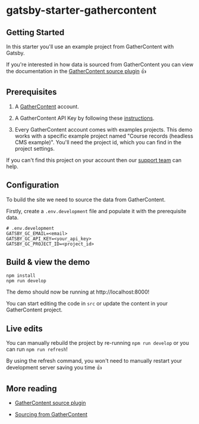 # gatsby-starter-gathercontent

## Getting Started

In this starter you'll use an example project from GatherContent with Gatsby. 

If you're interested in how data is sourced from GatherContent you can view the documentation in the [GatherContent source plugin](https://github.com/gathercontent/gatsby-source-gathercontent/docs/sourcing-from-gathercontent.md) 👍

## Prerequisites

1. A [GatherContent](https://gathercontent.com/) account.

2. A GatherContent API Key by following these [instructions](https://docs.gathercontent.com/reference#authentication).

3. Every GatherContent account comes with examples projects. This demo works with a specific example project named "Course records (headless CMS example)". You'll need the project id, which you can find in the project settings.

If you can't find this project on your account then our [support team](https://gathercontent.com) can help.

## Configuration

To build the site we need to source the data from GatherContent. 

Firstly, create a `.env.development` file and populate it with the prerequisite data.

```shell
# .env.development
GATSBY_GC_EMAIL=<email>
GATSBY_GC_API_KEY=<your_api_key>
GATSBY_GC_PROJECT_ID=<project_id>
```

## Build & view the demo

```shell
npm install
npm run develop
```

The demo should now be running at http://localhost:8000! 

You can start editing the code in `src` or update the content in your GatherContent project.

## Live edits

You can manually rebuild the project by re-running `npm run develop` or you can run `npm run refresh`! 

By using the refresh command, you won't need to manually restart your development server saving you time 👍

## More reading

- [GatherContent source plugin](https://github.com/gathercontent/gatsby-source-gathercontent)

- [Sourcing from GatherContent](https://github.com/gathercontent/gatsby-starter-gathercontent/docs/sourcing-from-gathercontent.md)
